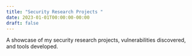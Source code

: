 ```yaml
---
title: "Security Research Projects "
date: 2023-01-01T00:00:00-00:00
draft: false
---
```


A showcase of my security research projects, vulnerabilities discovered, and tools developed.
